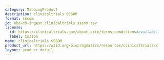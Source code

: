 ```yaml
---
category: MappingProduct
description: clinicaltrials SSSOM
format: sssom
id: obo-db-ingest.clinicaltrials.sssom.tsv
license:
  id: https://clinicaltrials.gov/about-site/terms-conditions#availability
  label: Custom
name: clinicaltrials SSSOM
product_url: https://w3id.org/biopragmatics/resources/clinicaltrials/clinicaltrials.sssom.tsv
layout: product_detail
---
```

